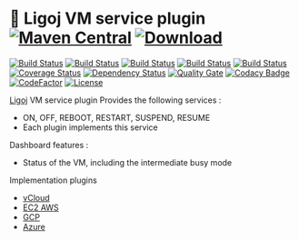 # :link: Ligoj VM service plugin [![Maven Central](https://maven-badges.herokuapp.com/maven-central/org.ligoj.plugin/plugin-vm/badge.svg)](https://maven-badges.herokuapp.com/maven-central/org.ligoj.plugin/plugin-vm) [![Download](https://api.bintray.com/packages/ligoj/maven-repo/plugin-vm/images/download.svg) ](https://bintray.com/ligoj/maven-repo/plugin-vm/_latestVersion)

[![Build Status](https://travis-ci.org/ligoj/plugin-vm.svg?branch=master)](https://travis-ci.org/ligoj/plugin-vm)
[![Build Status](https://circleci.com/gh/ligoj/plugin-vm.svg?style=svg)](https://circleci.com/gh/ligoj/plugin-vm)
[![Build Status](https://codeship.com/projects/a1d42990-0032-0135-86ce-1eedf7dd101e/status?branch=master)](https://codeship.com/projects/212495)
[![Build Status](https://semaphoreci.com/api/v1/ligoj/plugin-vm/branches/master/shields_badge.svg)](https://semaphoreci.com/ligoj/plugin-vm)
[![Build Status](https://ci.appveyor.com/api/projects/status/4u71gndv7yyttei7/branch/master?svg=true)](https://ci.appveyor.com/project/ligoj/plugin-vm/branch/master)
[![Coverage Status](https://coveralls.io/repos/github/ligoj/plugin-vm/badge.svg?branch=master)](https://coveralls.io/github/ligoj/plugin-vm?branch=master)
[![Dependency Status](https://www.versioneye.com/user/projects/58caeda8dcaf9e0041b5b978/badge.svg?style=flat)](https://www.versioneye.com/user/projects/58caeda8dcaf9e0041b5b978)
[![Quality Gate](https://sonarcloud.io/api/badges/gate?key=org.ligoj.plugin:plugin-vm)](https://sonarcloud.io/dashboard/index/org.ligoj.plugin:plugin-vm)
[![Codacy Badge](https://api.codacy.com/project/badge/Grade/bc580f38cbcc4dc3be7d2602c8b77fd4)](https://www.codacy.com/app/ligoj/plugin-vm?utm_source=github.com&amp;utm_medium=referral&amp;utm_content=ligoj/plugin-vm&amp;utm_campaign=Badge_Grade)
[![CodeFactor](https://www.codefactor.io/repository/github/ligoj/plugin-vm/badge)](https://www.codefactor.io/repository/github/ligoj/plugin-vm)
[![License](http://img.shields.io/:license-mit-blue.svg)](http://gus.mit-license.org/)

[Ligoj](https://github.com/ligoj/ligoj) VM service plugin
Provides the following services :
- ON, OFF, REBOOT, RESTART, SUSPEND, RESUME
- Each plugin implements this service

Dashboard features :
- Status of the VM, including the intermediate busy mode

Implementation plugins
- [vCloud](https://github.com/ligoj/plugin-vm-vcloud)
- [EC2 AWS](https://github.com/ligoj/plugin-vm-aws)
- [GCP](https://github.com/ligoj/plugin-vm-google)
- [Azure](https://github.com/ligoj/plugin-vm-azure)
